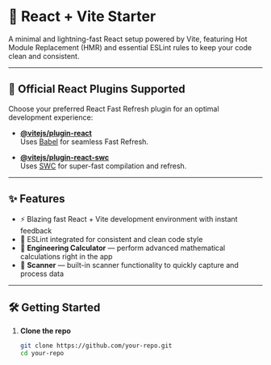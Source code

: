 # 🚀 React + Vite Starter

A minimal and lightning-fast React setup powered by Vite, featuring Hot Module Replacement (HMR) and essential ESLint rules to keep your code clean and consistent.

---

## 🔌 Official React Plugins Supported

Choose your preferred React Fast Refresh plugin for an optimal development experience:

- **[@vitejs/plugin-react](https://github.com/vitejs/vite-plugin-react/blob/main/packages/plugin-react)**  
  Uses [Babel](https://babeljs.io/) for seamless Fast Refresh.

- **[@vitejs/plugin-react-swc](https://github.com/vitejs/vite-plugin-react/blob/main/packages/plugin-react-swc)**  
  Uses [SWC](https://swc.rs/) for super-fast compilation and refresh.

---

## ✨ Features

- ⚡️ Blazing fast React + Vite development environment with instant feedback
- 🧹 ESLint integrated for consistent and clean code style
- 🧮 **Engineering Calculator** — perform advanced mathematical calculations right in the app
- 📱 **Scanner** — built-in scanner functionality to quickly capture and process data

---

## 🛠️ Getting Started

1. **Clone the repo**

   ```bash
   git clone https://github.com/your-repo.git
   cd your-repo
